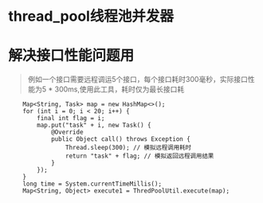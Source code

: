 # thread_pool线程池并发器

# 解决接口性能问题用

> 例如一个接口需要远程调运5个接口，每个接口耗时300毫秒，实际接口性能为5 * 300ms,使用此工具，耗时仅为最长接口耗
 
```
	Map<String, Task> map = new HashMap<>();
	for (int i = 0; i < 20; i++) {
		final int flag = i;
		map.put("task" + i, new Task() {
			@Override
			public Object call() throws Exception {
				Thread.sleep(300); // 模拟远程调用耗时
				return "task" + flag; // 模拟返回远程调用结果
			}
		});
	}
	long time = System.currentTimeMillis();
	Map<String, Object> execute1 = ThredPoolUtil.execute(map);
```
